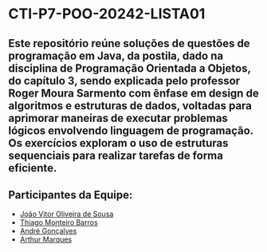 # CTI-P7-POO-20242-LISTA01

Este repositório reúne soluções de questões de programação em Java, da postila, dado na disciplina de Programação Orientada a Objetos, do capítulo 3, sendo explicada pelo professor Roger Moura Sarmento com ênfase em design de algoritmos e estruturas de dados, voltadas para aprimorar maneiras de executar problemas lógicos envolvendo linguagem de programação. Os exercícios exploram o uso de estruturas sequenciais para realizar tarefas de forma eficiente.
------

## Participantes da Equipe:

- [João Vitor Oliveira de Sousa](https://github.com/JVitor44)
- [Thiago Monteiro Barros](https://github.com/thiago)
- [André Gonçalves](https://github.com/sAndre)
- [Arthur Marques](https://github.com/aarthur)

